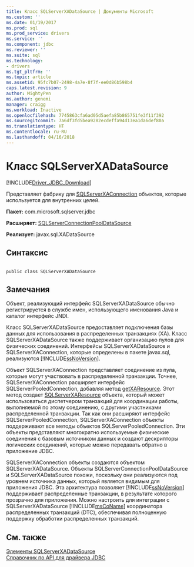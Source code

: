 ```yaml
---
title: Класс SQLServerXADataSource | Документы Microsoft
ms.custom: ''
ms.date: 01/19/2017
ms.prod: sql
ms.prod_service: drivers
ms.service: ''
ms.component: jdbc
ms.reviewer: ''
ms.suite: sql
ms.technology:
- drivers
ms.tgt_pltfrm: ''
ms.topic: article
ms.assetid: 95fc7b07-2498-4a7e-8f7f-ee0d86b598b4
caps.latest.revision: 9
author: MightyPen
ms.author: genemi
manager: craigg
ms.workload: Inactive
ms.openlocfilehash: 7745863cfa6ad05d5aefa85b865751fe3f11f392
ms.sourcegitcommit: 7a6df3fd5bea9282ecdeffa94d13ea1da6def80a
ms.translationtype: HT
ms.contentlocale: ru-RU
ms.lasthandoff: 04/16/2018
---
```

# <a name="sqlserverxadatasource-class"></a>Класс SQLServerXADataSource
[!INCLUDE[Driver_JDBC_Download](../../../includes/driver_jdbc_download.md)]

  Представляет фабрику для [SQLServerXAConnection](../../../connect/jdbc/reference/sqlserverxaconnection-class.md) объектов, которые используется для внутренних целей.  
  
 **Пакет:** com.microsoft.sqlserver.jdbc  
  
 **Расширяет:** [SQLServerConnectionPoolDataSource](../../../connect/jdbc/reference/sqlserverconnectionpooldatasource-class.md)  
  
 **Реализует:** javax.sql.XADataSource  
  
## <a name="syntax"></a>Синтаксис  
  
```  
  
public class SQLServerXADataSource  
```  
  
## <a name="remarks"></a>Замечания  
 Объект, реализующий интерфейс SQLServerXADataSource обычно регистрируется в службе имен, использующего именования Java и каталог интерфейс JNDI.  
  
 Класс SQLServerXADataSource предоставляет подключения базы данных для использования в распределенных транзакциях (XA). Класс SQLServerXADataSource также поддерживает организацию пулов для физических соединений. Интерфейсы SQLServerXADataSource и SQLServerXAConnection, которые определены в пакете javax.sql, реализуются [!INCLUDE[ssNoVersion](../../../includes/ssnoversion_md.md)].  
  
 Объект SQLServerXAConnection представляет соединение из пула, которые могут участвовать в распределенной транзакции. Точнее, SQLServerXAConnection расширяет интерфейс SQLServerPooledConnection, добавляя метод [getXAResource](../../../connect/jdbc/reference/getxaresource-method-sqlserverxaconnection.md). Этот метод создает [SQLServerXAResource](../../../connect/jdbc/reference/sqlserverxaresource-class.md) объекта, который может использоваться диспетчером транзакций для координации работы, выполняемой по этому соединению, с другими участниками распределенной транзакции. Так как они расширяют интерфейс SQLServerPooledConnection, SQLServerXAConnection объекты поддерживают все методы объектов SQLServerPooledConnection. Эти объекты представляют многократно используемые физические соединения с базовым источником данных и создают дескрипторы логических соединений, которые можно передавать обратно в приложение JDBC.  
  
 SQLServerXAConnection объекты создаются объектом SQLServerXADataSource. Объекты SQLServerConnectionPoolDataSource и SQLServerXADataSource похожи, поскольку они реализуются под уровнем источника данных, который является видимым для приложения JDBC. Эта архитектура позволяет [!INCLUDE[ssNoVersion](../../../includes/ssnoversion_md.md)] поддерживает распределенные транзакции, в результате которого прозрачно для приложения. Можно настроить для интеграции с SQLServerXADataSource [!INCLUDE[msCoName](../../../includes/msconame_md.md)] координатора распределенных транзакций (DTC), обеспечивая полноценную поддержку обработки распределенных транзакций.  
  
## <a name="see-also"></a>См. также  
 [Элементы SQLServerXADataSource](../../../connect/jdbc/reference/sqlserverxadatasource-members.md)   
 [Справочник по API для драйвера JDBC](../../../connect/jdbc/reference/jdbc-driver-api-reference.md)  
  
  
